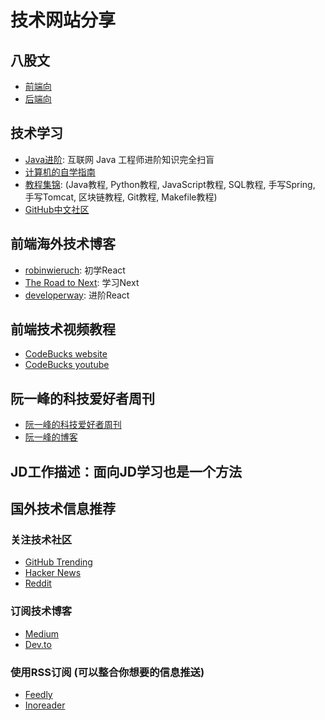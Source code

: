 # 技术网站分享

## 八股文
- [前端向](https://www.codecrack.cn/zh)
- [后端向](https://xiaolincoding.com/)

## 技术学习
- [Java进阶](https://doocs.github.io/advanced-java/#/): 互联网 Java 工程师进阶知识完全扫盲
- [计算机的自学指南](https://csdiy.wiki/)
- [教程集锦](https://liaoxuefeng.com/books/java/introduction/index.html): 
  (Java教程, Python教程, JavaScript教程, SQL教程, 手写Spring, 手写Tomcat, 区块链教程, Git教程, Makefile教程)
- [GitHub中文社区](https://www.github-zh.com/awesome)

## 前端海外技术博客
- [robinwieruch](https://www.robinwieruch.de/blog/): 初学React
- [The Road to Next](https://www.road-to-next.com/): 学习Next
- [developerway](https://www.developerway.com/): 进阶React

## 前端技术视频教程
- [CodeBucks website](https://devdreaming.com/)
- [CodeBucks youtube](https://www.youtube.com/@CodeBucks)

## 阮一峰的科技爱好者周刊
- [阮一峰的科技爱好者周刊](https://github.com/ruanyf/weekly)
- [阮一峰的博客](http://www.ruanyifeng.com/blog/)

## JD工作描述：面向JD学习也是一个方法

## 国外技术信息推荐
### 关注技术社区
- [GitHub Trending](https://github.com/trending)
- [Hacker News](https://news.ycombinator.com/)
- [Reddit](https://www.reddit.com/)

### 订阅技术博客
- [Medium](https://medium.com/)
- [Dev.to](https://dev.to/)

### 使用RSS订阅 (可以整合你想要的信息推送)
- [Feedly](https://feedly.com/)
- [Inoreader](https://www.inoreader.com/)

